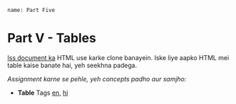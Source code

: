 ```ngMeta
name: Part Five
```

# Part V - Tables

[Iss document ka](https://docs.google.com/document/d/1ttBMa2eyNo0jgprfeXguybwAAd2dcC8TrotPBKDP9r4/edit) HTML use karke clone banayein. Iske liye aapko HTML mei table kaise banate hai, yeh seekhna padega.

_Assignment karne se pehle, yeh concepts padho aur samjho:_ 

- **Table** Tags [en](http://www.html-5-tutorial.com/table-tag.htm), [hi](https://docs.google.com/document/d/1Y3pKUJJUg6zLpu5TPHw5kH0kOIy6y7gnQcDSRrqe3fI/edit?usp=sharing)
